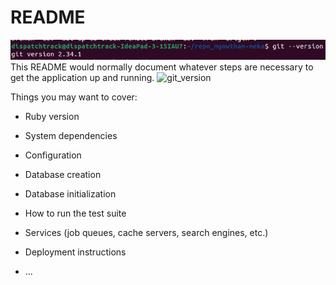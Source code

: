 # README
![ScreenShot](git_version.png)
This README would normally document whatever steps are necessary to get the
application up and running.
![git_version](https://github.com/mgowtham-meka/repo_mgowtham-meka/assets/172378702/d045abd8-311d-4432-a1e2-57482382983f)


Things you may want to cover:

* Ruby version

* System dependencies

* Configuration

* Database creation

* Database initialization

* How to run the test suite

* Services (job queues, cache servers, search engines, etc.)

* Deployment instructions

* ...
